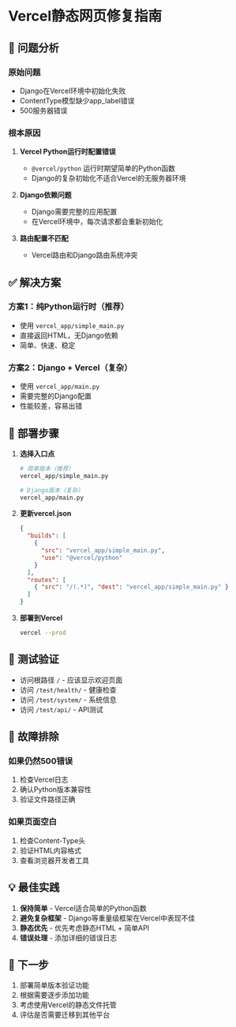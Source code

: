 # Vercel静态网页修复指南

## 🚨 问题分析

### 原始问题
- Django在Vercel环境中初始化失败
- ContentType模型缺少app_label错误
- 500服务器错误

### 根本原因
1. **Vercel Python运行时配置错误**
   - `@vercel/python` 运行时期望简单的Python函数
   - Django的复杂初始化不适合Vercel的无服务器环境

2. **Django依赖问题**
   - Django需要完整的应用配置
   - 在Vercel环境中，每次请求都会重新初始化

3. **路由配置不匹配**
   - Vercel路由和Django路由系统冲突

## ✅ 解决方案

### 方案1：纯Python运行时（推荐）
- 使用 `vercel_app/simple_main.py`
- 直接返回HTML，无Django依赖
- 简单、快速、稳定

### 方案2：Django + Vercel（复杂）
- 使用 `vercel_app/main.py`
- 需要完整的Django配置
- 性能较差，容易出错

## 🚀 部署步骤

1. **选择入口点**
   ```bash
   # 简单版本（推荐）
   vercel_app/simple_main.py
   
   # Django版本（复杂）
   vercel_app/main.py
   ```

2. **更新vercel.json**
   ```json
   {
     "builds": [
       { 
         "src": "vercel_app/simple_main.py", 
         "use": "@vercel/python"
       }
     ],
     "routes": [
       { "src": "/(.*)", "dest": "vercel_app/simple_main.py" }
     ]
   }
   ```

3. **部署到Vercel**
   ```bash
   vercel --prod
   ```

## 📝 测试验证

- 访问根路径 `/` - 应该显示欢迎页面
- 访问 `/test/health/` - 健康检查
- 访问 `/test/system/` - 系统信息
- 访问 `/test/api/` - API测试

## 🔧 故障排除

### 如果仍然500错误
1. 检查Vercel日志
2. 确认Python版本兼容性
3. 验证文件路径正确

### 如果页面空白
1. 检查Content-Type头
2. 验证HTML内容格式
3. 查看浏览器开发者工具

## 💡 最佳实践

1. **保持简单** - Vercel适合简单的Python函数
2. **避免复杂框架** - Django等重量级框架在Vercel中表现不佳
3. **静态优先** - 优先考虑静态HTML + 简单API
4. **错误处理** - 添加详细的错误日志

## 🎯 下一步

1. 部署简单版本验证功能
2. 根据需要逐步添加功能
3. 考虑使用Vercel的静态文件托管
4. 评估是否需要迁移到其他平台

